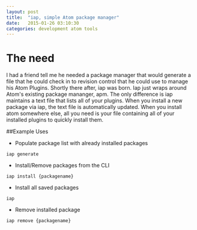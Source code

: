 ```yaml
---
layout: post
title:  "iap, simple Atom package manager"
date:   2015-01-26 03:10:30
categories: development atom tools
---
```


# The need
I had a friend tell me he needed a package manager that would generate a file that he could check in to revision control that he could use to manage his Atom Plugins.  Shortly there after, iap was born.  Iap just wraps around Atom's existing package mananger, apm.  The only difference is iap maintains a text file that lists all of your plugins.  When you install a new package via iap, the text file is automatically updated.  When you install atom somewhere else, all you need is your file containing all of your installed plugins to quickly install them.

##Example Uses


- Populate package list with already installed packages
```
iap generate
```
- Install/Remove packages from the CLI
```
iap install {packagename}
```
- Install all saved packages
```
iap
```
- Remove installed package
```
iap remove {packagename}
```

